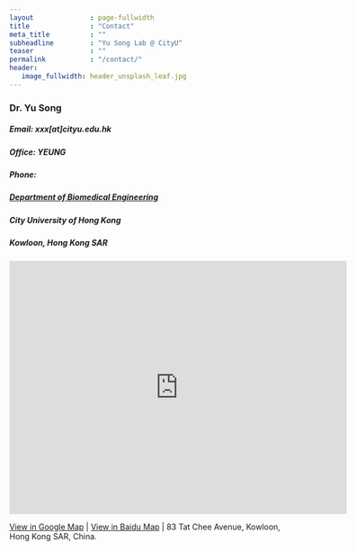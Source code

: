 ```yaml
---
layout              : page-fullwidth
title               : "Contact"
meta_title          : ""
subheadline         : "Yu Song Lab @ CityU"
teaser              : ""
permalink           : "/contact/"
header:
   image_fullwidth: header_unsplash_leaf.jpg
---
```

### Dr. Yu Song

##### Email: xxx[at]cityu.edu.hk

##### **Office: YEUNG**

##### **Phone:**

##### [Department of Biomedical Engineering](https://www.cityu.edu.hk/bme/)

##### City University of Hong Kong

##### Kowloon, Hong Kong SAR

<p><iframe id="map-canvas" class="map_part" width="600"  height="450"  frameborder="0" scrolling="no" marginheight="0" marginwidth="0" src="https://maps.google.com/maps?width=100%&amp;height=100%&amp;hl=en&amp;q=city university of hong kong&amp;t=&amp;z=14&amp;ie=UTF8&amp;iwloc=B&amp;output=embed">Powered by <a href="https://www.googlemapsgenerator.com">google maps embed</a> and <a href="https://utaninkomst.se/">sms lån utan inkomst</a></iframe></p>

[View in Google Map](https://www.google.com/maps/place/City+University+of+Hong+Kong+(CityU)/@22.3356804,114.1718721,16.3z/data=!4m6!3m5!1s0x3404073400f3ef35:0xeb61704ffb0ba959!8m2!3d22.3370342!4d114.17272!16zL20vMDI0azFs?authuser=0&entry=ttu) \| [View in Baidu Map](https://map.baidu.com/poi/%E9%A6%99%E6%B8%AF%E5%9F%8E%E5%B8%82%E5%A4%A7%E5%AD%A6/@12711028.634999994,2535952.960000008,19z?uid=c41bc6f9aab2fb7f4102457f&ugc_type=3&ugc_ver=1&device_ratio=1&compat=1&pcevaname=pc4.1&querytype=detailConInfo&da_src=shareurl) \| 83 Tat Chee Avenue, Kowloon, Hong Kong SAR, China.
